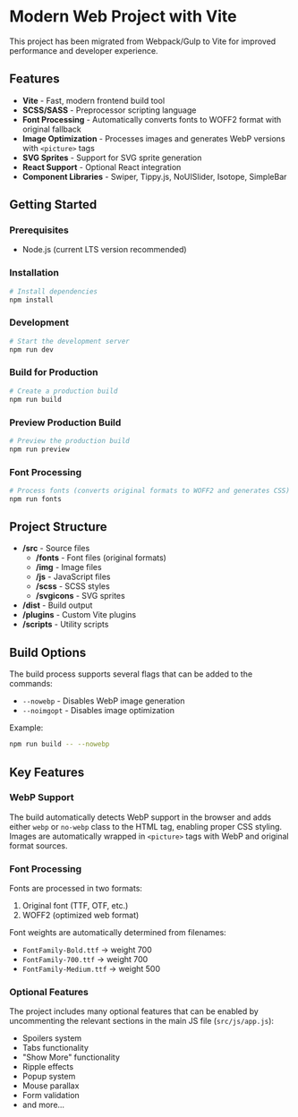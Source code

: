 # Modern Web Project with Vite

This project has been migrated from Webpack/Gulp to Vite for improved performance and developer experience.

## Features

- **Vite** - Fast, modern frontend build tool
- **SCSS/SASS** - Preprocessor scripting language
- **Font Processing** - Automatically converts fonts to WOFF2 format with original fallback
- **Image Optimization** - Processes images and generates WebP versions with `<picture>` tags
- **SVG Sprites** - Support for SVG sprite generation
- **React Support** - Optional React integration
- **Component Libraries** - Swiper, Tippy.js, NoUISlider, Isotope, SimpleBar

## Getting Started

### Prerequisites

- Node.js (current LTS version recommended)

### Installation

```bash
# Install dependencies
npm install
```

### Development

```bash
# Start the development server
npm run dev
```

### Build for Production

```bash
# Create a production build
npm run build
```

### Preview Production Build

```bash
# Preview the production build
npm run preview
```

### Font Processing

```bash
# Process fonts (converts original formats to WOFF2 and generates CSS)
npm run fonts
```

## Project Structure

- **/src** - Source files
  - **/fonts** - Font files (original formats)
  - **/img** - Image files
  - **/js** - JavaScript files
  - **/scss** - SCSS styles
  - **/svgicons** - SVG sprites
- **/dist** - Build output
- **/plugins** - Custom Vite plugins
- **/scripts** - Utility scripts

## Build Options

The build process supports several flags that can be added to the commands:

- `--nowebp` - Disables WebP image generation
- `--noimgopt` - Disables image optimization

Example:

```bash
npm run build -- --nowebp
```

## Key Features

### WebP Support

The build automatically detects WebP support in the browser and adds either `webp` or `no-webp` class to the HTML tag, enabling proper CSS styling. Images are automatically wrapped in `<picture>` tags with WebP and original format sources.

### Font Processing

Fonts are processed in two formats:

1. Original font (TTF, OTF, etc.)
2. WOFF2 (optimized web format)

Font weights are automatically determined from filenames:

- `FontFamily-Bold.ttf` → weight 700
- `FontFamily-700.ttf` → weight 700
- `FontFamily-Medium.ttf` → weight 500

### Optional Features

The project includes many optional features that can be enabled by uncommenting the relevant sections in the main JS file (`src/js/app.js`):

- Spoilers system
- Tabs functionality
- "Show More" functionality
- Ripple effects
- Popup system
- Mouse parallax
- Form validation
- and more...
